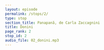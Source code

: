 ```yaml
---
layout: episode
permalink: /stops/2/
type: stop
section_title: Panapanã, de Carla Zaccagnini
title: Donini
page_rank: 2
stop_id: 2
audio_file: 02_donini.mp3
---
```

